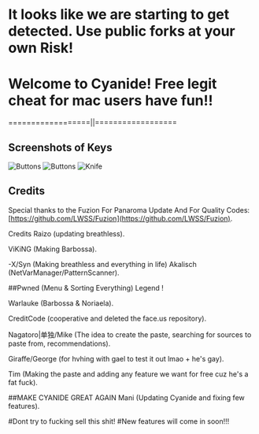 # It looks like we are starting to get detected. Use public forks at your own Risk! 

# Welcome to Cyanide! Free legit cheat for mac users have fun!!

==================||==================

## Screenshots of Keys

![Buttons](Pictures/Button.png)
![Buttons](Pictures/Button1.png)
![Knife](Pictures/Knife.png)

## Credits

Special thanks to the Fuzion For Panaroma Update And For Quality Codes: [https://github.com/LWSS/Fuzion](https://github.com/LWSS/Fuzion).

Credits Raizo (updating breathless).

ViKiNG (Making Barbossa).

-X/Syn (Making breathless and everything in life) Akalisch (NetVarManager/PatternScanner).

##Pwned (Menu & Sorting Everything) Legend !

Warlauke (Barbossa & Noriaela).

CreditCode (cooperative and deleted the face.us repository).

Nagatoro|单独/Mike (The idea to create the paste, searching for sources to paste from, recommendations).

Giraffe/George (for hvhing with gael to test it out lmao + he's gay).

Tim (Making the paste and adding any feature we want for free cuz he's a fat fuck).

##MAKE CYANIDE GREAT AGAIN
Mani (Updating Cyanide and fixing few features).

#Dont try to fucking sell this shit! #New features will come in soon!!!



